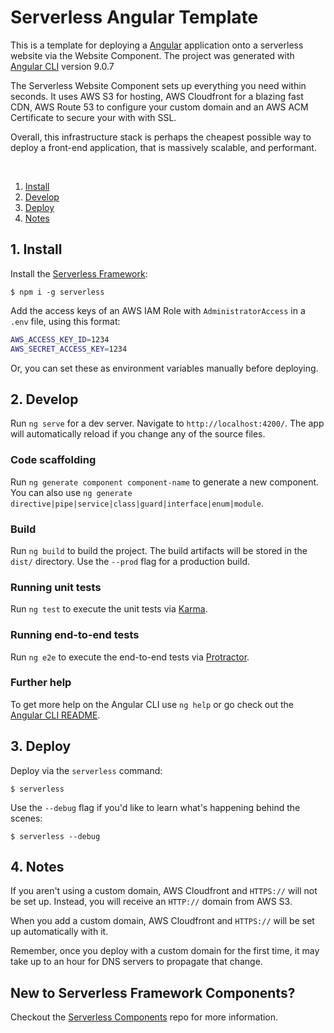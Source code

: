 # Serverless Angular Template

This is a template for deploying a [Angular](https://angular.io) application onto a serverless website via the Website Component. The project was generated with [Angular CLI](https://github.com/angular/angular-cli) version 9.0.7

The Serverless Website Component sets up everything you need within seconds. It uses AWS S3 for hosting, AWS Cloudfront for a blazing fast CDN, AWS Route 53 to configure your custom domain and an AWS ACM Certificate to secure your with with SSL.

Overall, this infrastructure stack is perhaps the cheapest possible way to deploy a front-end application, that is massively scalable, and performant.

&nbsp;

1. [Install](#1-install)
2. [Develop](#2-develop)
3. [Deploy](#3-deploy)
4. [Notes](#4-notes)


## 1. Install

Install the [Serverless Framework](https://www.github.com/serverless/serverless):

```console
$ npm i -g serverless
```

Add the access keys of an AWS IAM Role with `AdministratorAccess` in a `.env` file, using this format:

```bash
AWS_ACCESS_KEY_ID=1234
AWS_SECRET_ACCESS_KEY=1234
```

Or, you can set these as environment variables manually before deploying.

## 2. Develop

Run `ng serve` for a dev server. Navigate to `http://localhost:4200/`. The app will automatically reload if you change any of the source files.

### Code scaffolding

Run `ng generate component component-name` to generate a new component. You can also use `ng generate directive|pipe|service|class|guard|interface|enum|module`.

### Build

Run `ng build` to build the project. The build artifacts will be stored in the `dist/` directory. Use the `--prod` flag for a production build.

### Running unit tests

Run `ng test` to execute the unit tests via [Karma](https://karma-runner.github.io).

### Running end-to-end tests

Run `ng e2e` to execute the end-to-end tests via [Protractor](http://www.protractortest.org/).

### Further help

To get more help on the Angular CLI use `ng help` or go check out the [Angular CLI README](https://github.com/angular/angular-cli/blob/master/README.md).


## 3. Deploy

Deploy via the `serverless` command:

```console
$ serverless
```

Use the `--debug` flag if you'd like to learn what's happening behind the scenes:

```console
$ serverless --debug
```

## 4. Notes

If you aren't using a custom domain, AWS Cloudfront and `HTTPS://` will not be set up. Instead, you will receive an `HTTP://` domain from AWS S3.

When you add a custom domain, AWS Cloudfront and `HTTPS://` will be set up automatically with it.

Remember, once you deploy with a custom domain for the first time, it may take up to an hour for DNS servers to propagate that change.

## New to Serverless Framework Components?

Checkout the [Serverless Components](https://github.com/serverless/components) repo for more information.
